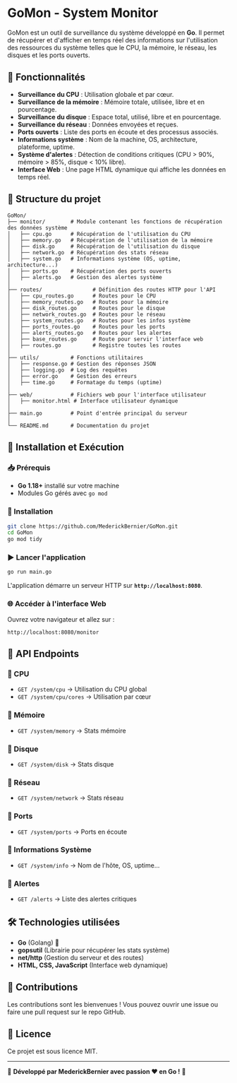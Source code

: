 # GoMon - System Monitor

GoMon est un outil de surveillance du système développé en **Go**. Il permet de récupérer et d'afficher en temps réel des informations sur l'utilisation des ressources du système telles que le CPU, la mémoire, le réseau, les disques et les ports ouverts.

## 📌 Fonctionnalités

- **Surveillance du CPU** : Utilisation globale et par cœur.
- **Surveillance de la mémoire** : Mémoire totale, utilisée, libre et en pourcentage.
- **Surveillance du disque** : Espace total, utilisé, libre et en pourcentage.
- **Surveillance du réseau** : Données envoyées et reçues.
- **Ports ouverts** : Liste des ports en écoute et des processus associés.
- **Informations système** : Nom de la machine, OS, architecture, plateforme, uptime.
- **Système d'alertes** : Détection de conditions critiques (CPU > 90%, mémoire > 85%, disque < 10% libre).
- **Interface Web** : Une page HTML dynamique qui affiche les données en temps réel.

## 📂 Structure du projet

```
GoMon/
├── monitor/        # Module contenant les fonctions de récupération des données système
│   ├── cpu.go      # Récupération de l'utilisation du CPU
│   ├── memory.go   # Récupération de l'utilisation de la mémoire
│   ├── disk.go     # Récupération de l'utilisation du disque
│   ├── network.go  # Récupération des stats réseau
│   ├── system.go   # Informations système (OS, uptime, architecture...)
│   ├── ports.go    # Récupération des ports ouverts
│   ├── alerts.go   # Gestion des alertes système
│
├── routes/                # Définition des routes HTTP pour l'API
│   ├── cpu_routes.go      # Routes pour le CPU
│   ├── memory_routes.go   # Routes pour la mémoire
│   ├── disk_routes.go     # Routes pour le disque
│   ├── network_routes.go  # Routes pour le réseau
│   ├── system_routes.go   # Routes pour les infos système
│   ├── ports_routes.go    # Routes pour les ports
│   ├── alerts_routes.go   # Routes pour les alertes
│   ├── base_routes.go     # Route pour servir l'interface web
│   ├── routes.go          # Registre toutes les routes
│
├── utils/          # Fonctions utilitaires
│   ├── response.go # Gestion des réponses JSON
│   ├── logging.go  # Log des requêtes
│   ├── error.go    # Gestion des erreurs
│   ├── time.go     # Formatage du temps (uptime)
│
├── web/            # Fichiers web pour l'interface utilisateur
│   ├── monitor.html # Interface utilisateur dynamique
│
├── main.go         # Point d'entrée principal du serveur
│
└── README.md       # Documentation du projet
```

## 🚀 Installation et Exécution

### 📥 Prérequis
- **Go 1.18+** installé sur votre machine
- Modules Go gérés avec `go mod`

### 🔧 Installation
```sh
git clone https://github.com/MederickBernier/GoMon.git
cd GoMon
go mod tidy
```

### ▶ Lancer l'application
```sh
go run main.go
```

L'application démarre un serveur HTTP sur **`http://localhost:8080`**.

### 🌐 Accéder à l'interface Web
Ouvrez votre navigateur et allez sur :
```
http://localhost:8080/monitor
```

## 📡 API Endpoints

### 🔹 CPU
- `GET /system/cpu` → Utilisation du CPU global
- `GET /system/cpu/cores` → Utilisation par cœur

### 🔹 Mémoire
- `GET /system/memory` → Stats mémoire

### 🔹 Disque
- `GET /system/disk` → Stats disque

### 🔹 Réseau
- `GET /system/network` → Stats réseau

### 🔹 Ports
- `GET /system/ports` → Ports en écoute

### 🔹 Informations Système
- `GET /system/info` → Nom de l'hôte, OS, uptime...

### 🔹 Alertes
- `GET /alerts` → Liste des alertes critiques

## 🛠 Technologies utilisées
- **Go** (Golang) 🦫
- **gopsutil** (Librairie pour récupérer les stats système)
- **net/http** (Gestion du serveur et des routes)
- **HTML, CSS, JavaScript** (Interface web dynamique)

## 📖 Contributions
Les contributions sont les bienvenues ! Vous pouvez ouvrir une issue ou faire une pull request sur le repo GitHub.

## 📜 Licence
Ce projet est sous licence MIT.

---
🎯 **Développé par MederickBernier avec passion ❤️ en Go !** 🚀

